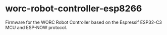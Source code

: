 # worc-robot-controller-esp8266
Firmware for the WORC Robot Controller based on the Espressif ESP32-C3 MCU and ESP-NOW protocol.
